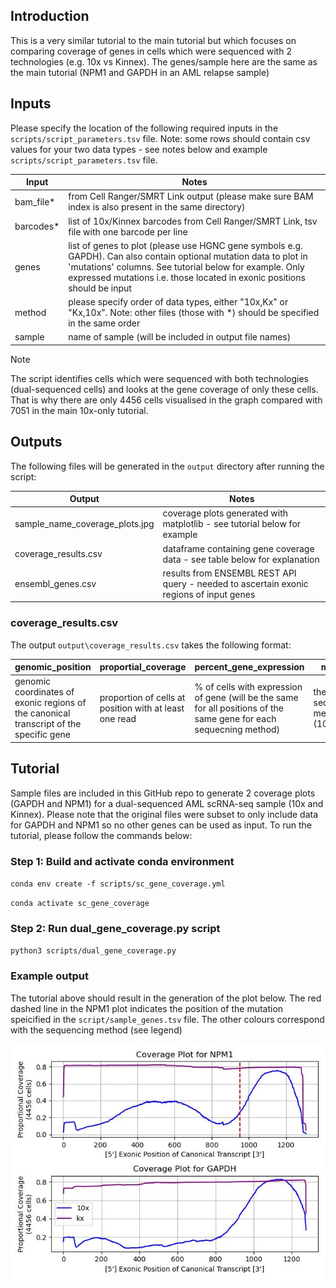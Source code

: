 ## Introduction
This is a very similar tutorial to the main tutorial but which focuses on comparing coverage of genes in cells which were sequenced with 2 technologies (e.g. 10x vs Kinnex). The genes/sample here are the same as the main tutorial (NPM1 and GAPDH in an AML relapse sample)

## Inputs
Please specify the location of the following required inputs in the `scripts/script_parameters.tsv` file. Note: some rows should contain csv values for your two data types - see notes below and example `scripts/script_parameters.tsv` file.

| Input      | Notes                                                                                                                                                                                                                                                    |
| ---------- | -------------------------------------------------------------------------------------------------------------------------------------------------------------------------------------------------------------------------------------------------------- |
| bam_file*  | from Cell Ranger/SMRT Link output (please make sure BAM index is also present in the same directory)                                                                                                                                                     |
| barcodes*  | list of 10x/Kinnex barcodes from Cell Ranger/SMRT Link, tsv file with one barcode per line                                                                                                                                                               |
| genes      | list of genes to plot (please use HGNC gene symbols e.g. GAPDH). Can also contain optional mutation data to plot in 'mutations' columns. See tutorial below for example. Only expressed mutations i.e. those located in exonic positions should be input |
| method     | please specify order of data types, either "10x,Kx" or "Kx,10x". Note: other files (those with *) should be specified in the same order                                                                                                                  |
| sample     | name of sample (will be included in output file names)                                                                                                                                                                                                   |

> [!NOTE]  
> The script identifies cells which were sequenced with both technologies (dual-sequenced cells) and looks at the gene coverage of only these cells. That is why there are only 4456 cells visualised in the graph compared with 7051 in the main 10x-only tutorial.

## Outputs
The following files will be generated in the `output` directory after running the script:

| Output                           | Notes                                                                                      |
| -------------------------------- | -------------------------------------------------------------------------------------------|
| sample_name_coverage_plots.jpg   | coverage plots generated with matplotlib - see tutorial below for example                  |
| coverage_results.csv             | dataframe containing gene coverage data - see table below for explanation                  |
| ensembl_genes.csv                | results from ENSEMBL REST API query - needed to ascertain exonic regions of input genes    |

### coverage_results.csv
The output `output\coverage_results.csv` takes the following format:

| genomic_position                                                                       | proportial_coverage                                    | percent_gene_expression                                                                                             | method                            | sample         | gene         |
| -------------------------------------------------------------------------------------- | ------------------------------------------------------ | ------------------------------------------------------------------------------------------------------------------- | --------------------------------- | -------------- | ------------ |
| genomic coordinates of exonic regions of the canonical transcript of the specific gene | proportion of cells at position with at least one read | % of cells with expression of gene (will be the same for all positions of the same gene for each sequecning method) | the sequencing method (10x vs Kx) | name of sample | name of gene |

## Tutorial
Sample files are included in this GitHub repo to generate 2 coverage plots (GAPDH and NPM1) for a dual-sequenced AML scRNA-seq sample (10x and Kinnex). Please note that the original files were subset to only include data for GAPDH and NPM1 so no other genes can be used as input. To run the tutorial, please follow the commands below:

### Step 1: Build and activate conda environment
`conda env create -f scripts/sc_gene_coverage.yml`

`conda activate sc_gene_coverage`

### Step 2: Run dual_gene_coverage.py script
`python3 scripts/dual_gene_coverage.py`

### Example output
The tutorial above should result in the generation of the plot below. The red dashed line in the NPM1 plot indicates the position of the mutation speicified in the `script/sample_genes.tsv` file. The other colours correspond with the sequencing method (see legend)

![Coverage plots from sample data](https://github.com/modalaigh/Bern_PacBio_Data_Day_25/blob/main/ds_sc_gene_coverage/tutorial_results/sample_name_coverage_plots.jpg)
